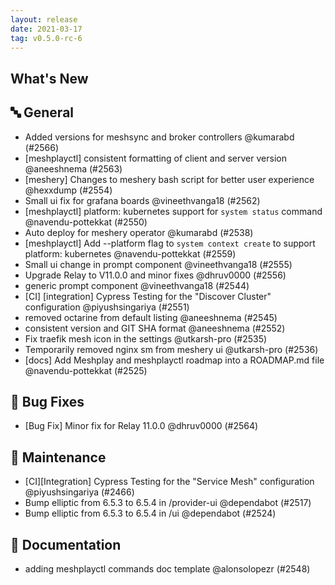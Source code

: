 ```yaml
---
layout: release
date: 2021-03-17
tag: v0.5.0-rc-6
---
```


## What's New

## 🔤 General

- Added versions for meshsync and broker controllers @kumarabd (#2566)
- [meshplayctl] consistent formatting of client and server version @aneeshnema (#2563)
- [meshery] Changes to meshery bash script for better user experience @hexxdump (#2554)
- Small ui fix for grafana boards @vineethvanga18 (#2562)
- [meshplayctl] platform: kubernetes support for `system status` command @navendu-pottekkat (#2550)
- Auto deploy for meshery operator @kumarabd (#2538)
- [meshplayctl] Add --platform flag to `system context create` to support platform: kubernetes @navendu-pottekkat (#2559)
- Small ui change in prompt component @vineethvanga18 (#2555)
- Upgrade Relay to V11.0.0 and minor fixes @dhruv0000 (#2556)
- generic prompt component @vineethvanga18 (#2544)
- [CI] [integration] Cypress Testing for the "Discover Cluster" configuration @piyushsingariya (#2551)
- removed octarine from default listing @aneeshnema (#2545)
- consistent version and GIT SHA format @aneeshnema (#2552)
- Fix traefik mesh icon in the settings @utkarsh-pro (#2535)
- Temporarily removed nginx sm from meshery ui @utkarsh-pro (#2536)
- [docs] Add Meshplay and meshplayctl roadmap into a ROADMAP.md file @navendu-pottekkat (#2525)

## 🐛 Bug Fixes

- [Bug Fix] Minor fix for Relay 11.0.0 @dhruv0000 (#2564)

## 🧰 Maintenance

- [CI][Integration] Cypress Testing for the "Service Mesh" configuration @piyushsingariya (#2466)
- Bump elliptic from 6.5.3 to 6.5.4 in /provider-ui @dependabot (#2517)
- Bump elliptic from 6.5.3 to 6.5.4 in /ui @dependabot (#2524)

## 📖 Documentation

- adding meshplayctl commands doc template @alonsolopezr (#2548)
